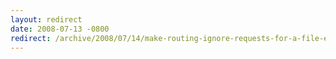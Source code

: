 ```yaml
---
layout: redirect
date: 2008-07-13 -0800
redirect: /archive/2008/07/14/make-routing-ignore-requests-for-a-file-extension.aspx/
---
```

